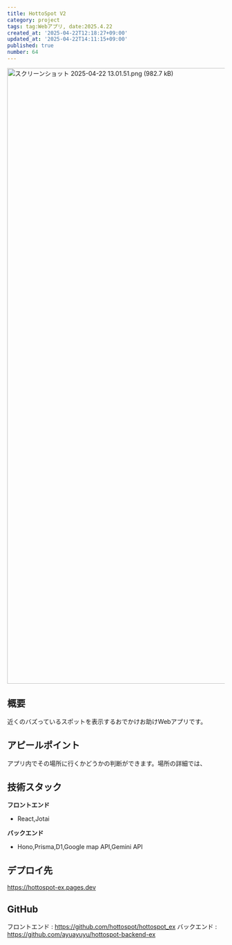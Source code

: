 ```yaml
---
title: HottoSpot V2
category: project
tags: tag:Webアプリ, date:2025.4.22
created_at: '2025-04-22T12:18:27+09:00'
updated_at: '2025-04-22T14:11:15+09:00'
published: true
number: 64
---
```


<img width="1426" alt="スクリーンショット 2025-04-22 13.01.51.png (982.7 kB)" src="https://img.esa.io/uploads/production/attachments/22241/2025/04/22/148527/34da035a-dc48-4bc9-aa3e-479e99a53401.png">

## 概要
近くのバズっているスポットを表示するおでかけお助けWebアプリです。

## アピールポイント
アプリ内でその場所に行くかどうかの判断ができます。場所の詳細では、

## 技術スタック
**フロントエンド**
- React,Jotai

**バックエンド**
- Hono,Prisma,D1,Google map API,Gemini API


## デプロイ先
https://hottospot-ex.pages.dev

## GitHub
フロントエンド  :  https://github.com/hottospot/hottospot_ex
バックエンド  : https://github.com/ayuayuyu/hottospot-backend-ex
